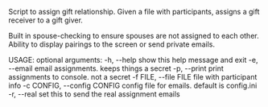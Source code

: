 Script to assign gift relationship. Given a file with participants, assigns a gift receiver to a gift giver.

Built in spouse-checking to ensure spouses are not assigned to each other.
Ability to display pairings to the screen or send private emails.

USAGE:
optional arguments:
  -h, --help            show this help message and exit
  -e, --email           email assignments. keeps things a secret
  -p, --print           print assignments to console. not a secret
  -f FILE, --file FILE  file with participant info
  -c CONFIG, --config CONFIG
                        config file for emails. default is config.ini
  -r, --real            set this to send the real assignment emails
